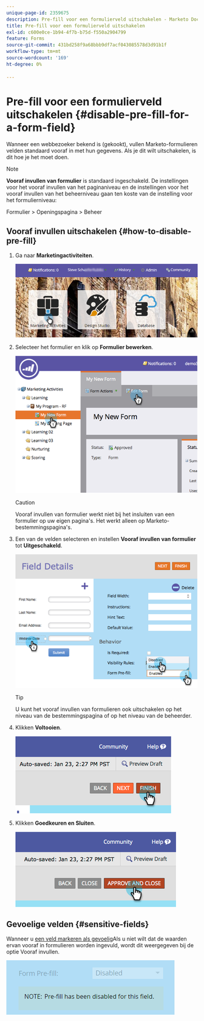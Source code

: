 ```yaml
---
unique-page-id: 2359675
description: Pre-fill voor een formulierveld uitschakelen - Marketo Docs - Productdocumentatie
title: Pre-fill voor een formulierveld uitschakelen
exl-id: c600e0ce-1b94-4f7b-b75d-f550a2904799
feature: Forms
source-git-commit: 431bd258f9a68bbb9df7acf043085578d3d91b1f
workflow-type: tm+mt
source-wordcount: '169'
ht-degree: 0%

---
```


# Pre-fill voor een formulierveld uitschakelen {#disable-pre-fill-for-a-form-field}

Wanneer een webbezoeker bekend is (gekookt), vullen Marketo-formulieren velden standaard vooraf in met hun gegevens. Als je dit wilt uitschakelen, is dit hoe je het moet doen.

>[!NOTE]
>
>**Vooraf invullen van formulier** is standaard ingeschakeld. De instellingen voor het vooraf invullen van het paginaniveau en de instellingen voor het vooraf invullen van het beheerniveau gaan ten koste van de instelling voor het formulierniveau:
>
>Formulier > Openingspagina > Beheer

## Vooraf invullen uitschakelen {#how-to-disable-pre-fill}

1. Ga naar **Marketingactiviteiten**.

   ![](assets/login-marketing-activities-7.png)

1. Selecteer het formulier en klik op **Formulier bewerken**.

   ![](assets/image2014-9-15-14-3a26-3a46.png)

   >[!CAUTION]
   >
   >Vooraf invullen van formulier werkt niet bij het insluiten van een formulier op uw eigen pagina&#39;s. Het werkt alleen op Marketo-bestemmingspagina&#39;s.

1. Een van de velden selecteren en instellen **Vooraf invullen van formulier** tot **Uitgeschakeld**.

   ![](assets/image2014-9-15-14-3a26-3a54.png)

   >[!TIP]
   >
   >U kunt het vooraf invullen van formulieren ook uitschakelen op het niveau van de bestemmingspagina of op het niveau van de beheerder.

1. Klikken **Voltooien**.

   ![](assets/image2014-9-15-14-3a27-3a1.png)

1. Klikken **Goedkeuren en Sluiten**.

   ![](assets/image2014-9-15-14-3a27-3a6.png)

## Gevoelige velden {#sensitive-fields}

Wanneer u [een veld markeren als gevoelig](/help/marketo/product-docs/administration/field-management/mark-a-field-as-sensitive.md)Als u niet wilt dat de waarden ervan vooraf in formulieren worden ingevuld, wordt dit weergegeven bij de optie Vooraf invullen.

![](assets/disable-pre-fill.png)